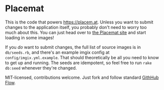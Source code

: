# Placemat

This is the code that powers https://placem.at. Unless you want to submit changes to the application itself, you probably don't need to worry too much about this. You can just head over to [the Placemat site](https://placem.at) and start loading in some images!

If you _do_ want to submit changes, the full list of source images is in `db/seeds.rb`, and there's an example imgix config at `config/imgix.yml.example`. That should theoretically be all you need to know to get up and running. The seeds are idempotent, so feel free to run `rake db:seed` whenever they're changed.

MIT-licensed, contributions welcome. Just fork and follow standard [GithHub Flow](https://guides.github.com/introduction/flow/).
